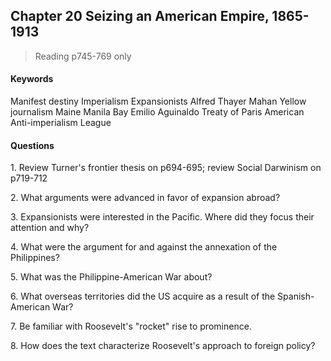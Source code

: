 ## Chapter 20 Seizing an American Empire, 1865-1913

>Reading
p745-769 only

#### Keywords
Manifest destiny
Imperialism
Expansionists
Alfred Thayer Mahan
Yellow journalism
Maine
Manila Bay
Emilio Aguinaldo
Treaty of Paris
American Anti-imperialism League

#### Questions
1\. Review Turner's frontier thesis on p694-695; review Social Darwinism on p719-712

2\. What arguments were advanced in favor of expansion abroad?

3\. Expansionists were interested in the Pacific. Where did they focus their attention and why?

4\. What were the argument for and against the annexation of the Philippines?

5\. What was the Philippine-American War about?

6\. What overseas territories did the US acquire as a result of the Spanish-American War?

7\. Be familiar with Roosevelt's "rocket" rise to prominence.

8\. How does the text characterize Roosevelt's approach to foreign policy?
